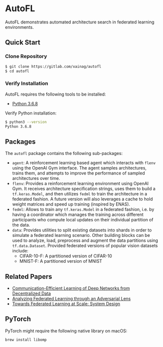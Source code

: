 # AutoFL

AutoFL demonstrates automated architecture search in federated learning environments.

## Quick Start

### Clone Repository

```bash
$ git clone https://gitlab.com/xainag/autofl
$ cd autofl
```

### Verify Installation

AutoFL requires the following tools to be installed:

- [Python 3.6.8](https://python.org/)


Verify Python installation:

```bash
$ python3 --version
Python 3.6.8
```

## Packages

The `autofl` package contains the following sub-packages:

- `agent`: A reinforcement learning based agent which interacts with `flenv` using the OpenAI Gym interface. The agent samples architectures, trains them, and attempts to improve the performance of sampled architectures over time.
- `flenv`: Provides a reinforcement learning environment using OpenAI Gym. It receives architecture specification strings, uses them to build a `tf.keras.Model`, and then utilizes `fedml` to train the architecture in a federated fashion. A future version will also leverages a cache to hold weight matrices and speed up training (inspired by ENAS).
- `fedml`: Allows to train any `tf.keras.Model` in a federated fashion, i.e. by having a coordinator which manages the training across different participants who compute local updates on their individual partition of the data.
- `data`: Provides utilities to split existing datasets into shards in order to simulate a federated learning scenario. Other building blocks can be used to analyze, load, preprocess and augment the data partitions using `tf.data.Dataset`. Provided federated versions of popular vision datasets include:
  - CIFAR-10-F: A partitioned version of CIFAR-10
  - MNIST-F: A partitioned version of MNIST

## Related Papers

- [Communication-Efficient Learning of Deep Networks from Decentralized Data](https://arxiv.org/abs/1602.05629)
- [Analyzing Federated Learning through an Adversarial Lens](https://arxiv.org/abs/1811.12470)
- [Towards Federated Learning at Scale: System Design](https://arxiv.org/abs/1902.01046)

## PyTorch

PyTorch might require the following native library on macOS:

`brew install libomp`
